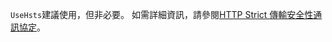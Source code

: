 `UseHsts`建議使用，但非必要。 如需詳細資訊，請參閱[HTTP Strict 傳輸安全性通訊協定](xref:security/enforcing-ssl#http-strict-transport-security-protocol-hsts)。
